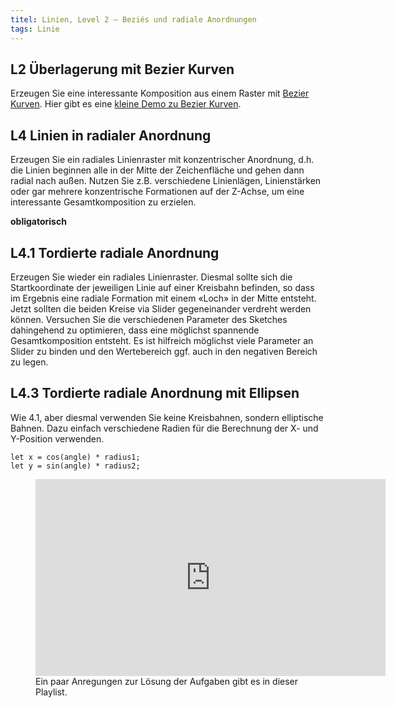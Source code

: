 ```yaml
---
titel: Linien, Level 2 – Beziés und radiale Anordnungen
tags: Linie
---
```


## L2 Überlagerung mit Bezier Kurven
Erzeugen Sie eine interessante Komposition aus einem Raster mit [Bezier Kurven](https://p5js.org/reference/p5/bezier). Hier gibt es eine [kleine Demo zu Bezier Kurven](https://www.desmos.com/calculator/djydz2jqhn?lang=de).

## L4 Linien in radialer Anordnung
Erzeugen Sie ein radiales Linienraster mit konzentrischer Anordnung, d.h. die Linien beginnen alle in der Mitte der Zeichenfläche und gehen dann radial nach außen. Nutzen Sie z.B. verschiedene Linienlägen, Linienstärken oder gar mehrere konzentrische Formationen auf der Z-Achse, um eine interessante Gesamtkomposition zu erzielen.

**obligatorisch**

## L4.1 Tordierte radiale Anordnung
Erzeugen Sie wieder ein radiales Linienraster. Diesmal sollte sich die Startkoordinate der jeweiligen Linie auf einer Kreisbahn befinden, so dass im Ergebnis eine radiale Formation mit einem «Loch» in der Mitte entsteht. Jetzt sollten die beiden Kreise via Slider gegeneinander verdreht werden können. Versuchen Sie die verschiedenen Parameter des Sketches dahingehend zu optimieren, dass eine möglichst spannende Gesamtkomposition entsteht. Es ist hilfreich möglichst viele Parameter an Slider zu binden und den Wertebereich ggf. auch in den negativen Bereich zu legen.

## L4.3 Tordierte radiale Anordnung mit Ellipsen
Wie 4.1, aber diesmal verwenden Sie keine Kreisbahnen, sondern elliptische Bahnen. Dazu einfach verschiedene Radien für die Berechnung der X- und Y-Position verwenden.

```
let x = cos(angle) * radius1;
let y = sin(angle) * radius2;
```

<figure class="video-container">
<iframe width="560" height="315" src="https://www.youtube.com/embed/videoseries?list=PLfnobFnVauQC54BQkcZs7irvqI9h6Zry1" title="YouTube video player" frameborder="0" allow="accelerometer; autoplay; clipboard-write; encrypted-media; gyroscope; picture-in-picture" allowfullscreen></iframe>
<figcaption>
Ein paar Anregungen zur Lösung der Aufgaben gibt es in dieser Playlist.
</figcaption>
</figure>
